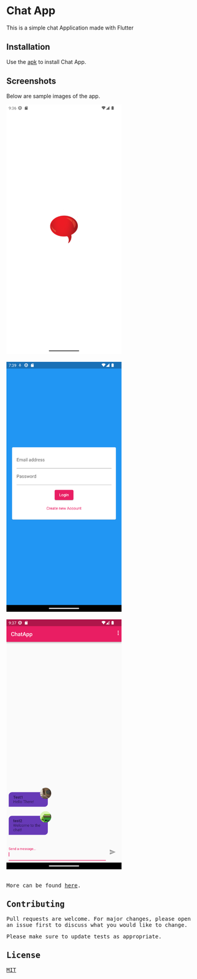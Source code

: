 


# Chat App
This is a simple chat Application made with Flutter


## Installation

Use the [apk](https://github.com/albusaidyy/chat_app/blob/master/apk/app-release.apk) to install Chat App.

## Screenshots

Below are sample images of the app.

<kbd>
<img src="https://github.com/albusaidyy/chat_app/blob/master/assets/screenshots/1.png" alt="Screenshot 1" width="300" >
</kbd>
<br>
<br>
  
<kbd> 


<kbd> 
<img src="https://github.com/albusaidyy/chat_app/blob/master/assets/screenshots/3.png" alt="Screenshot 3" width="300" >
</kbd>
<br>
<br>


<kbd> 
<img src="https://github.com/albusaidyy/chat_app/blob/master/assets/screenshots/4.png" alt="Screenshot 4" width="300" >
</kbd>
<br>
<br>

More can be found [here](https://github.com/albusaidyy/chat_app/blob/master/assets/screenshots).



## Contributing
Pull requests are welcome. For major changes, please open an issue first to discuss what you would like to change.

Please make sure to update tests as appropriate.

## License
[MIT](https://choosealicense.com/licenses/mit/)
